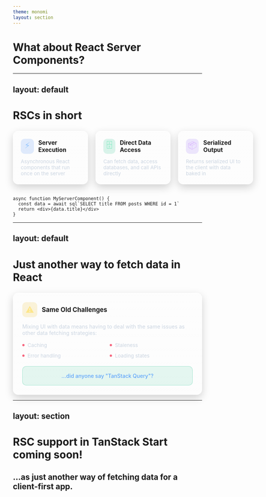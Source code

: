 ```yaml
---
theme: monomi
layout: section
---
```


# What about React Server Components?

---
layout: default
---

# RSCs in short

<div style="display:grid;grid-template-columns:repeat(3,minmax(200px,1fr));gap:20px;margin-top:24px;align-items:stretch">
  <div style="background:linear-gradient(180deg,rgba(255,255,255,.08),rgba(255,255,255,.02));border:1px solid rgba(255,255,255,.12);border-radius:14px;padding:20px;backdrop-filter:blur(3px);box-shadow:0 8px 22px rgba(0,0,0,.18)">
    <div style="display:flex;align-items:center;gap:12px;margin-bottom:12px">
      <div style="width:40px;height:40px;border-radius:10px;display:flex;align-items:center;justify-content:center;background:rgba(59,130,246,.15);color:#93c5fd;font-size:22px">⚡</div>
      <h3 style="margin:0;font-size:1.1em">Server Execution</h3>
    </div>
    <p style="margin:0;color:var(--slidev-theme-text-secondary,#cbd5e1);font-size:.95em">Asynchronous React components that run once on the server</p>
  </div>

  <div style="background:linear-gradient(180deg,rgba(255,255,255,.08),rgba(255,255,255,.02));border:1px solid rgba(255,255,255,.12);border-radius:14px;padding:20px;backdrop-filter:blur(3px);box-shadow:0 8px 22px rgba(0,0,0,.18)">
    <div style="display:flex;align-items:center;gap:12px;margin-bottom:12px">
      <div style="width:40px;height:40px;border-radius:10px;display:flex;align-items:center;justify-content:center;background:rgba(16,185,129,.15);color:#6ee7b7;font-size:22px">🗄️</div>
      <h3 style="margin:0;font-size:1.1em">Direct Data Access</h3>
    </div>
    <p style="margin:0;color:var(--slidev-theme-text-secondary,#cbd5e1);font-size:.95em">Can fetch data, access databases, and call APIs directly</p>
  </div>

  <div style="background:linear-gradient(180deg,rgba(255,255,255,.08),rgba(255,255,255,.02));border:1px solid rgba(255,255,255,.12);border-radius:14px;padding:20px;backdrop-filter:blur(3px);box-shadow:0 8px 22px rgba(0,0,0,.18)">
    <div style="display:flex;align-items:center;gap:12px;margin-bottom:12px">
      <div style="width:40px;height:40px;border-radius:10px;display:flex;align-items:center;justify-content:center;background:rgba(139,92,246,.15);color:#d8b4fe;font-size:22px">📦</div>
      <h3 style="margin:0;font-size:1.1em">Serialized Output</h3>
    </div>
    <p style="margin:0;color:var(--slidev-theme-text-secondary,#cbd5e1);font-size:.95em">Returns serialized UI to the client with data baked in</p>
  </div>
</div>

<br />

```tsx
async function MyServerComponent() {
  const data = await sql`SELECT title FROM posts WHERE id = 1`
  return <div>{data.title}</div>
}
```

---
layout: default
---

# Just another way to fetch data in React

<div style="display:grid;grid-template-columns:1fr;gap:20px;margin-top:24px">
  <div style="background:linear-gradient(180deg,rgba(255,255,255,.08),rgba(255,255,255,.02));border:1px solid rgba(255,255,255,.12);border-radius:14px;padding:24px;backdrop-filter:blur(3px);box-shadow:0 8px 22px rgba(0,0,0,.18)">
    <div style="display:flex;align-items:center;gap:12px;margin-bottom:16px">
      <div style="width:40px;height:40px;border-radius:10px;display:flex;align-items:center;justify-content:center;background:rgba(234,179,8,.15);color:#fde68a;font-size:22px">⚠️</div>
      <h3 style="margin:0;font-size:1.2em">Same Old Challenges</h3>
    </div>
    <p style="margin:0 0 12px 0;color:var(--slidev-theme-text-secondary,#cbd5e1);font-size:1em">Mixing UI with data means having to deal with the same issues as other data fetching strategies:</p>
    <div style="display:grid;grid-template-columns:repeat(auto-fit,minmax(200px,1fr));gap:12px;margin-top:16px">
      <div style="display:flex;align-items:center;gap:8px">
        <div style="width:6px;height:6px;border-radius:50%;background:rgba(244,63,94,.8)"></div>
        <span style="color:var(--slidev-theme-text-secondary,#cbd5e1);font-size:.95em">Caching</span>
      </div>
      <div style="display:flex;align-items:center;gap:8px">
        <div style="width:6px;height:6px;border-radius:50%;background:rgba(244,63,94,.8)"></div>
        <span style="color:var(--slidev-theme-text-secondary,#cbd5e1);font-size:.95em">Staleness</span>
      </div>
      <div style="display:flex;align-items:center;gap:8px">
        <div style="width:6px;height:6px;border-radius:50%;background:rgba(244,63,94,.8)"></div>
        <span style="color:var(--slidev-theme-text-secondary,#cbd5e1);font-size:.95em">Error handling</span>
      </div>
      <div style="display:flex;align-items:center;gap:8px">
        <div style="width:6px;height:6px;border-radius:50%;background:rgba(244,63,94,.8)"></div>
        <span style="color:var(--slidev-theme-text-secondary,#cbd5e1);font-size:.95em">Loading states</span>
      </div>
    </div>
    <div style="margin-top:20px;padding:16px;background:rgba(16,185,129,.1);border:1px solid rgba(16,185,129,.3);border-radius:10px;text-align:center">
      <p style="margin:0;color:var(--slidev-theme-primary,#60a5fa);font-size:1em;font-weight:500">...did anyone say "TanStack Query"?</p>
    </div>
  </div>
</div>

---
layout: section
---

# RSC support in TanStack Start coming soon!

## ...as just another way of fetching data for a client-first app.
